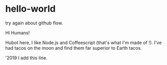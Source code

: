 # hello-world

try again about github flow.

Hi Humans!

Hubot here, I like Node.js and Coffeescript (that's what I'm made of !).
I've had tacos on the moon and find them far superior to Earth tacos.

'2019 
I add this line.
